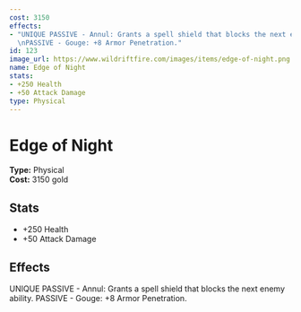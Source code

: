 ```yaml
---
cost: 3150
effects:
- "UNIQUE PASSIVE - Annul: Grants a spell shield that blocks the next enemy ability.\r\
  \nPASSIVE - Gouge: +8 Armor Penetration."
id: 123
image_url: https://www.wildriftfire.com/images/items/edge-of-night.png
name: Edge of Night
stats:
- +250 Health
- +50 Attack Damage
type: Physical
---
```


# Edge of Night

**Type:** Physical  
**Cost:** 3150 gold

## Stats

- +250 Health
- +50 Attack Damage

## Effects

UNIQUE PASSIVE - Annul: Grants a spell shield that blocks the next enemy ability.
PASSIVE - Gouge: +8 Armor Penetration.

